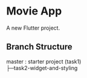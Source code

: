 # Movie App

A new Flutter project.

## Branch Structure

master : starter project (task1)\
├─task2-widget-and-styling
